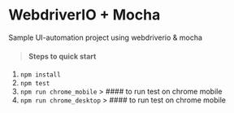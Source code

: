 # WebdriverIO + Mocha
Sample UI-automation project using webdriverio & mocha

> #### Steps to quick start
1. `npm install`
2. `npm test`
3. `npm run chrome_mobile` > #### to run test on chrome mobile
4. `npm run chrome_desktop` > #### to run test on chrome mobile
